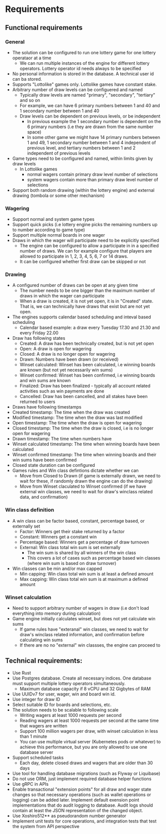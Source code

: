 # Requirements
## Functional requirements
### General
- The solution can be configured to run one lottery game for one lottery operataor at a time
  - We can run multiple instances of the engine for different lottery operators. Lottery operator id needs always to be specified
- No personal information is stored in the database. A technical user id can ba stored.
- Supports "Lottolike" games only. Lottolike games have constant stake.
- Arbitrary number of draw levels can be configuered and named
  - Typically draw levels are named "primary", "secondary", "tertiary" and so on
  - For example, we can have 6 primary numbers between 1 and 40 and 1 secondary number between 1 and 40
  - Draw levels can be dependent on previous levels, or be independent
    - In previous example the 1 secondary number is dependent on the 6 primary numbers (i.e they are drawn from the same number space)
    - In some other game we might have 14 primary numbers between 1 and 49, 1 secondary number between 1  and 4 independent of previous level, and tertiary numbers between 1 and 2 independent of previous levels
- Game types need to be configured and named, within limits given by draw levels
  - In Lottolike games
    - normal wagers contain primary draw level number of selections
    - system wagers contain more than primary draw level number of selections
- Support both random drawing (within the lottery engine) and external drawing (tombola or some other mechanism)

### Wagering
- Support normal and system game types
- Support quick picks (i.e lottery engine picks the remaining numbers up to number according to game type)
- Support multiple normal boards in one wager
- Draws in which the wager will participate need to be explicitly specified
  - The engine can be configured to allow a participate in in a specified number of draws. We can for example configure that players are allowed to participate in 1, 2, 3, 4, 5, 6, 7 or 14 draws.
  - It can be configured whether first draw can be skipped or not

### Drawing
- A configured number of draws can be open at any given time
  - The number needs to be one bigger than the maximum number of draws in which the wager can participate
  - When a draw is created, it is not yet open, it is in "Created" state. That is, we can technically have draws that exist but are not yet open.
- The engines supports calendar based scheduling and inteval based scheduling
  - Calendar based example: a draw every Tuesday 17.30 and 21.30 and every Friday 22.00
- Draw has following states
  - Created: A draw has been technically created, but is not yet open
  - Open: A draw is open for wagering
  - Closed: A draw is no longer open for wagering
  - Drawn: Numbers have been drawn (or received)
  - Winset calculated: Winset has been calculated, i.e winning boards are known (but not yet necessarily win sums)
  - Winset confirmed: Winset has been confirmed, i.e winning boards and win sums are known
  - Finalized: Draw has been finalized - typically all account related activities such as win payments are done
  - Cancelled: Draw has been cancelled, and all stakes have been returned to users
- Draws have following timestamps
 - Created timestamp: The time when the draw was created
 - Modified timestamp: The time when the draw was last modified
 - Open timestamp: The time when the draw is open for wagering
 - Closed timestamp: The time when the draw is closed, i.e is no longer open for wagering
 - Drawn timestamp: The time when numbers have
 - Winset calculated timestamp: The time when winning boards have been calculated
 - Winset confirmed timestamp: The time when winning boards and their win sums have been confirmed
- Closed state duration can be configured
- Games rules and Win class defintions dictate whether we can
  - Move from Closed to Drawn (if game is externally drawn, we need to wait for these, if randomly drawn the engine can do the drawing)
  - Move from Winset claculated to Winset confirmed (if we have external win classes, we need to wait for draw's winclass related data, and confirmation)

### Win class definition
- A win class can be factor based, constant, percentage based, or externally set
  - Factor: Winners get their stake returned by a factor
  - Constant: Winners get a constant win
  - Percentage based: Winners get a percentage of draw turnoven
  - External: Win class total win sum is set externally
    - The win sum is shared by all winners of the win class
    - This covers a lot of cases such as percentage based win classes (where win sum is based on draw turnover)
- Win classes can be min and/or max capped
  - Min capping: Win class total win sum is at least a defined amount
  - Max capping: Win class total win sum is at maximum a defined amount

### Winset calculation
- Need to support arbitrary number of wagers in draw (i.e don't load everything into memory during calculation)
- Game engine initially calculates winset, but does not yet calculate win sums
  - If game rules have "exteranal" win classes, we need to wait for draw's winclass related information, and confirmation before calculating win sums
  - If there are no no "external" win classses, the engine can proceed to 

## Technical requirements:
- Use Rust
- Use Postgres database. Create all necessary indices. One database must support multiple lottery operators simultaneously.
  - Maximum database capacity if 8 vCPU and 32 Gigbytes of RAM
- Use UUIDv7 for user, wager, win and board win id. 
- Use integer for draw ID
- Select suitable ID for boards and selections, etc.
- The solution needs to be scalable to following scale
  - Writing wagers at least 1000 requests per second
  - Reading wagers at least 1000 requests per second at the same time that wagers are written
  - Support 100 million wagers per draw, with winset calculation in less than 1 minute
  - You can use multiple virtual server (Kubernetes pods or whatever) to achieve this performance, but you are only allowed to use one database server
- Support scheduled tasks
  - Each day, delete closed draws and wagers that are older than 30 days
- Use  tool for handling database migrations (such as Flyway or Liquibase)
- Do not use ORM, just implement required database helper functions
- Use gRPC in APIs
- Enable transactional "extension points" for all draw and wager state changes so that necessary operations (such as wallet operations or logging) can be added later. Implement default exension point implementations that do audit logging to database. Audit logs should contain at least the JSON representation of the changed object.
- Use Xoshiro512** as pseudorandom number generator
- Implement unit tests for core operations, and integration tests that test the system from API perspective


